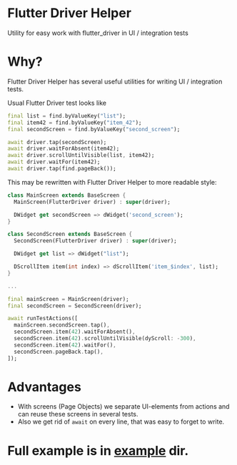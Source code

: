 # Flutter Driver Helper

Utility for easy work with flutter_driver in UI / integration tests

# Why?

Flutter Driver Helper has several useful utilities for writing UI / integration tests.

Usual Flutter Driver test looks like

```dart
final list = find.byValueKey("list");
final item42 = find.byValueKey("item_42");
final secondScreen = find.byValueKey("second_screen");

await driver.tap(secondScreen);
await driver.waitForAbsent(item42);
await driver.scrollUntilVisible(list, item42);
await driver.waitFor(item42);
await driver.tap(find.pageBack());
```

This may be rewritten with Flutter Driver Helper to more readable style:

```dart
class MainScreen extends BaseScreen {
  MainScreen(FlutterDriver driver) : super(driver);

  DWidget get secondScreen => dWidget('second_screen');
}

class SecondScreen extends BaseScreen {
  SecondScreen(FlutterDriver driver) : super(driver);

  DWidget get list => dWidget("list");

  DScrollItem item(int index) => dScrollItem('item_$index', list);
}

...

final mainScreen = MainScreen(driver);
final secondScreen = SecondScreen(driver);

await runTestActions([
  mainScreen.secondScreen.tap(),
  secondScreen.item(42).waitForAbsent(),
  secondScreen.item(42).scrollUntilVisible(dyScroll: -300),
  secondScreen.item(42).waitFor(),
  secondScreen.pageBack.tap(),
]);
```
# Advantages

* With screens (Page Objects) we separate UI-elements from actions and can reuse these screens in several tests.
* Also we get rid of `await` on every line, that was easy to forget to write.

# Full example is in [example](https://github.com/qwert2603/flutter_driver_helper/tree/master/example) dir.
